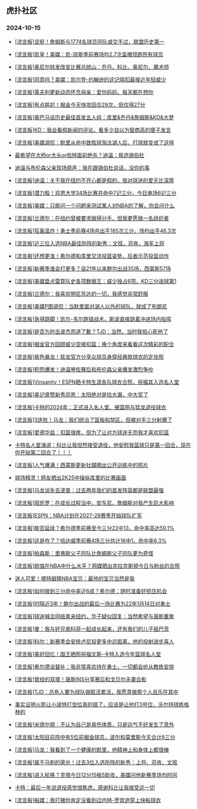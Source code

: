 ## 虎扑社区 
### 2024-10-15

+ [[流言板]坚挺！詹姆斯与1774名球员同队或交手过，联盟历史第一](https://bbs.hupu.com/628370304.html)

+ [[流言板]凯皇！美媒：凯-琼斯季前赛场均2.7次盖帽领跑所有球员](https://bbs.hupu.com/628370358.html)

+ [[流言板]奥尼尔转发改变比赛总统山：乔丹、科比、奥尼尔、魔术师](https://bbs.hupu.com/628371636.html)

+ [[流言板]同意吗？美媒：凯尔登-约翰逊的这记隔扣最接近年轻威少](https://bbs.hupu.com/628370004.html)

+ [[流言板]莱夫利更新动态怀念母亲：爱你妈妈，每天都在想你](https://bbs.hupu.com/628371690.html)

+ [[流言板]有点尴尬！掘金今天快攻回合29次，但仅得27分](https://bbs.hupu.com/628368912.html)

+ [[流言板]奥巴马谈历史最佳首发五人组：库里&乔丹&詹姆斯&KD&大梦](https://bbs.hupu.com/628371881.html)

+ [[流言板]KD：我会看假新闻的评论，看多少自以为智商高的傻子发言](https://bbs.hupu.com/628372337.html)

+ [[流言板]美媒调侃：默里从命中致胜球淘汰湖人后，打球就变成了这样](https://bbs.hupu.com/628366371.html)

+ [最希望在大桥or大头or哈特面前绝杀？迪温：我选锡伯杜](https://bbs.hupu.com/628372001.html)

+ [迪温与布伦森父亲现场原声：我在跟锡伯杜说话，没你的事](https://bbs.hupu.com/628372013.html)

+ [[流言板]迪温：关于我在纽约不开心都是假的，我对球迷的爱无比深厚](https://bbs.hupu.com/628371162.html)

+ [[流言板]潜力股！邓恩大学34场比赛共命中7记三分，今日单场6记三分](https://bbs.hupu.com/628366763.html)

+ [[流言板]美媒：只能问一个问题来测试某人对NBA的了解，你会问什么](https://bbs.hupu.com/628371112.html)

+ [[流言板]兰德尔：在纽约曾被要求做得分手，但我更愿做一名组织者](https://bbs.hupu.com/628365794.html)

+ [[流言板]狂轰滥炸！勇士季前赛4场共出手185次三分，场均出手46.3次](https://bbs.hupu.com/628372285.html)

+ [[流言板]近三位入选NBA最佳防阵的新秀：文班，邓肯，海军上将](https://bbs.hupu.com/628370890.html)

+ [[流言板]还想更准！希尔德和库里交流投篮姿势，后者示范投篮动作](https://bbs.hupu.com/628365702.html)

+ [[流言板]新赛季谁会打更多？自21年以来鲍尔出战35场，西蒙斯57场](https://bbs.hupu.com/628372119.html)

+ [[流言板]美媒盘点雷霆队史各项数据王：威少独占6项，KD三分进球第1](https://bbs.hupu.com/628371969.html)

+ [[流言板]兰德尔：我喜欢明尼苏达的一切，我感觉非常舒服](https://bbs.hupu.com/628371251.html)

+ [[流言板]美媒P图调侃：当默里面对湖人以外的球队，就成了布朗尼](https://bbs.hupu.com/628365413.html)

+ [[流言板]急得跳脚！凯尔-韦尔跑错战术，斯波直接跳着冲进场内指挥](https://bbs.hupu.com/628365229.html)

+ [[流言板]是否为肘击波杰而道了歉？TJD：当然，当时我担心死他了](https://bbs.hupu.com/628372083.html)

+ [[流言板]掘金官方回顾威少空接扣篮：换个角度来看看这次精彩的配合](https://bbs.hupu.com/628366164.html)

+ [[流言板]紫色暴龙！猛龙官方分享众球员身穿经典款球衣的定妆照](https://bbs.hupu.com/628370273.html)

+ [[流言板]积怨爆发！迪温琴佐赛后和布伦森父亲爆发激烈争吵](https://bbs.hupu.com/628362175.html)

+ [[流言板]Vinsanity！ESPN晒卡特生涯各队球衣合照，祝福其入选名人堂](https://bbs.hupu.com/628371058.html)

+ [[流言板]美记盛赞新秀邓恩：太阳绝对是捡大漏，中大奖了](https://bbs.hupu.com/628364823.html)

+ [[流言板]卡特的2024年：正式进入名人堂、被篮网与猛龙退役球衣](https://bbs.hupu.com/628372352.html)

+ [[流言板]3连败！马龙：我们统治了篮板和禁区，但被对手三分射爆了](https://bbs.hupu.com/628368852.html)

+ [[流言板]爱德华兹：扣篮很疼，但为了让对方球迷无奈我才喜欢扣篮](https://bbs.hupu.com/628365557.html)

+ [卡特名人堂演讲：科比让我坦然接受退役，他安慰我篮球只是第一回合，现在你开始第二回合了！！！](https://bbs.hupu.com/628367372.html)

+ [[流言板]人气爆满！西蒙斯更新社媒晒出公开训练中的照片](https://bbs.hupu.com/628371583.html)

+ [球场精灵！网友晒出2K25中操纵库里的比赛画面](https://bbs.hupu.com/628371930.html)

+ [[流言板]马龙谈失去波普：过去两年我们的首发阵容都是联盟最强](https://bbs.hupu.com/628372471.html)

+ [[流言板]班凯罗：在成长过程当中，安东尼、詹姆斯对我产生巨大影响](https://bbs.hupu.com/628371466.html)

+ [[流言板]ESPN：NBA计划在2027-28赛季开始球队扩军](https://bbs.hupu.com/628364390.html)

+ [[流言板]能否延续？希尔德季前赛至今三分22中13，命中率高达59.1%](https://bbs.hupu.com/628372550.html)

+ [[流言板]这是咋了？哈达威季前赛4场三分共计16中1，命中率6.3%](https://bbs.hupu.com/628364847.html)

+ [[流言板]帕森斯：里弗斯父子同队比詹姆斯父子同队更为奇怪](https://bbs.hupu.com/628372606.html)

+ [[流言板]颜值在NBA中什么水平？网媒晒出克拉克斯顿今日与粉丝的合照](https://bbs.hupu.com/628372463.html)

+ [迷人可爱！塔特姆猜NBA宝贝：最帅的宝贝当然是我](https://bbs.hupu.com/628369346.html)

+ [[流言板]如何做到三分命中率近6成？希尔德：随时准备好抓住机会](https://bbs.hupu.com/628372066.html)

+ [[流言板]时隔近3年！鲍尔出战的最后一场比赛为22年1月14日对勇士](https://bbs.hupu.com/628372373.html)

+ [[流言板]球迷喊合同结束来纽约，华子疑似回复：当然希望与唐斯重聚](https://bbs.hupu.com/628365203.html)

+ [[流言板]曼：我与好兄弟科菲一起成长起来，还有我们的儿子祖巴茨](https://bbs.hupu.com/628365143.html)

+ [[流言板]科尔：新赛季会安排卢尼投更多中远距离，他的投射进步喜人](https://bbs.hupu.com/628372552.html)

+ [[流言板]美好回忆！国王晒照祝福文斯-卡特入选今年篮球名人堂](https://bbs.hupu.com/628371107.html)

+ [[流言板]希尔德谈替补：我非常喜欢待在勇士，一切都会听从教练安排](https://bbs.hupu.com/628372253.html)

+ [[流言板]曾经的双塔！唐斯INS分享赛后和戈贝尔夫妻合影](https://bbs.hupu.com/628370994.html)

+ [[流言板]TJD：总有人要为球队做脏活累活，我愿意做那个人且乐在其中](https://bbs.hupu.com/628372377.html)

+ [事实证明火箭让小波特打空位真的错了，应该是让他打3号位，沃尔持球练格林的](https://bbs.hupu.com/628369918.html)

+ [[流言板]米德尔顿：不认为自己是易伤体质，只是运气不好发生了意外](https://bbs.hupu.com/628372481.html)

+ [[流言板]太阳目前阵中有5位前掘金球员，波尔和莫里斯今天合计8三分](https://bbs.hupu.com/628368702.html)

+ [[流言板]马龙：我看到了一个健康的默里，他精神上和身体上都很棒](https://bbs.hupu.com/628372346.html)

+ [[流言板]属于马刺的荣光！过去3位入选防阵的新秀：上将、邓肯、文班](https://bbs.hupu.com/628372055.html)

+ [[流言板]进入轮换？克塔今日12分15板5助攻，美媒问他新赛季场均时间](https://bbs.hupu.com/628371018.html)

+ [卡特：最后一年说退役感觉很焦虑，感谢科比让我接受这一切](https://bbs.hupu.com/628364259.html)

+ [[流言板]船媒：我打赌你肯定没看到过内特-罗宾逊穿上快船球衣](https://bbs.hupu.com/628366658.html)

